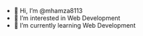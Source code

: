 - 👋 Hi, I’m @mhamza8113
- 👀 I’m interested in Web Development
- 🌱 I’m currently learning Web Development

<!---
mhamza8113/mhamza8113 is a ✨ special ✨ repository because its `README.md` (this file) appears on your GitHub profile.
You can click the Preview link to take a look at your changes.
--->
